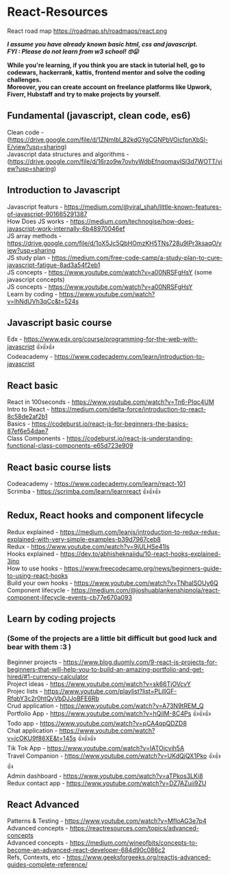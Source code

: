 # React-Resources

React road map 
https://roadmap.sh/roadmaps/react.png

<b><i>I assume you have already known basic html, css and javascript. </br>
FYI : Please do not learn from w3 school! 🙄😛 </i></b>
  
<b> While you're learning, if you think you are stack in tutorial hell, go to codewars, hackerrank, kattis, frontend mentor and solve the coding challenges. <br>
  Moreover, you can create account on freelance platforms like Upwork, Fiverr, Hubstaff and try to make projects by yourself. </b>

## Fundamental (javascript, clean code, es6) ##

Clean code  -  (https://drive.google.com/file/d/1ZNmIbl_82kdGYgCGNPbVOicfpnXbSl-E/view?usp=sharing) <br/>
Javascript data structures and algorithms - (https://drive.google.com/file/d/16rzo9w7ovhyWdbEfnqomayISl3d7WOTT/view?usp=sharing)


## Introduction to Javascript ##

Javascript featurs  - https://medium.com/@viral_shah/little-known-features-of-javascript-901665291387 <br/>
How Does JS works   - https://medium.com/technogise/how-does-javascript-work-internally-6b48970046ef <br/>
JS array methods    - https://drive.google.com/file/d/1oX5Jc5QbHOmzKH5TNs728u9IPr3ksaqO/view?usp=sharing <br/>
JS study plan       - https://medium.com/free-code-camp/a-study-plan-to-cure-javascript-fatigue-8ad3a54f2eb1 <br/>
JS concepts         - https://www.youtube.com/watch?v=a00NRSFgHsY (some javascript concepts) <br/>
JS concepts         - https://www.youtube.com/watch?v=a00NRSFgHsY <br/>
Learn by coding     - https://www.youtube.com/watch?v=lhNdUVh3qCc&t=524s <br/>

## Javascript basic course ##

Edx - https://www.edx.org/course/programming-for-the-web-with-javascript 👍👍👍 <br/>
Codeacademy - https://www.codecademy.com/learn/introduction-to-javascript

## React basic ##

React in 100seconds   - https://www.youtube.com/watch?v=Tn6-PIqc4UM <br/>
Intro to React        - https://medium.com/delta-force/introduction-to-react-8c58de2af2b1 <br/>
Basics                - https://codeburst.io/react-js-for-beginners-the-basics-87ef6e54dae7 <br/>
Class Components      - https://codeburst.io/react-js-understanding-functional-class-components-e65d723e909 <br/>

## React basic course lists ##

Codeacademy           - https://www.codecademy.com/learn/react-101 </br>
Scrimba               - https://scrimba.com/learn/learnreact 👍👍👍

## Redux, React hooks and component lifecycle ##

Redux explained       - https://medium.com/leanjs/introduction-to-redux-redux-explained-with-very-simple-examples-b39d7967ceb8 </br>
Redux                 - https://www.youtube.com/watch?v=9jULHSe41ls </br>
Hooks explained       - https://dev.to/abhisheknaiidu/10-react-hooks-explained-3ino </br>
How to use hooks      - https://www.freecodecamp.org/news/beginners-guide-to-using-react-hooks </br>
Build your own hooks  - https://www.youtube.com/watch?v=TNhaISOUy6Q </br>
Component lifecycle   - https://medium.com/@joshuablankenshipnola/react-component-lifecycle-events-cb77e670a093 </br>

## Learn by coding projects ## 
### (Some of the projects are a little bit difficult but good luck and bear with them :3 ) ###

Beginner projects   - https://www.blog.duomly.com/9-react-js-projects-for-beginners-that-will-help-you-to-build-an-amazing-portfolio-and-get-hired/#1-currency-calculator </br>
Project ideas       - https://www.youtube.com/watch?v=sk66TjOVcvY </br>
Projec lists        - https://www.youtube.com/playlist?list=PLillGF-RfqbY3c2r0htQyVbDJJoBFE6Rb </br>
Crud application    - https://www.youtube.com/watch?v=A73N9tREM_Q </br>
Portfolio App       - https://www.youtube.com/watch?v=hQjlM-8C4Ps  👍👍👍 </br>
Todo app            - https://www.youtube.com/watch?v=pCA4qpQDZD8 </br>
Chat application    - https://www.youtube.com/watch?v=jcOKU9f86XE&t=145s 👍👍👍</br>
Tik Tok App         - https://www.youtube.com/watch?v=IATOicvih5A </br>
Travel Companion    - https://www.youtube.com/watch?v=UKdQjQX1Pko 👍👍👍 </br>
Admin dashboard     - https://www.youtube.com/watch?v=aTPkos3LKi8 </br>
Redux contact app   - https://www.youtube.com/watch?v=DZ7AZuii9ZU </br>

## React Advanced ##

Patterns & Testing  - https://www.youtube.com/watch?v=MfIoAG3e7p4 </br>
Advanced concepts   - https://reactresources.com/topics/advanced-concepts </br>
Advanced concepts   - https://medium.com/wineofbits/concepts-to-become-an-advanced-react-developer-684d90c086c2 </br>
Refs, Contexts, etc - https://www.geeksforgeeks.org/reactjs-advanced-guides-complete-reference/ </br>
